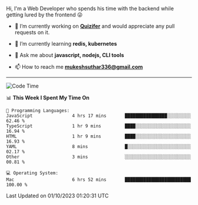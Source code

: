 Hi, I'm a Web Developer who spends his time with the backend while getting lured by the frontend 😜

- 🔭 I’m currently working on **[Quizifer](https://github.com/SutharMukesh/Quizifer/)** and would appreciate any pull requests on it.

- 🌱 I’m currently learning **redis, kubernetes**

- 💬 Ask me about **javascript, nodejs, CLI tools**

- 📫 How to reach me **mukeshsuthar336@gmail.com**

---
<!--START_SECTION:waka-->
![Code Time](http://img.shields.io/badge/Code%20Time-2%2C537%20hrs%2014%20mins-blue)

📊 **This Week I Spent My Time On** 

```text
💬 Programming Languages: 
JavaScript               4 hrs 17 mins       ████████████████░░░░░░░░░   62.46 % 
TypeScript               1 hr 9 mins         ████░░░░░░░░░░░░░░░░░░░░░   16.94 % 
HTML                     1 hr 9 mins         ████░░░░░░░░░░░░░░░░░░░░░   16.93 % 
YAML                     8 mins              █░░░░░░░░░░░░░░░░░░░░░░░░   02.17 % 
Other                    3 mins              ░░░░░░░░░░░░░░░░░░░░░░░░░   00.81 % 

💻 Operating System: 
Mac                      6 hrs 52 mins       █████████████████████████   100.00 % 
```


 Last Updated on 01/10/2023 01:20:31 UTC
<!--END_SECTION:waka-->
